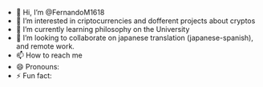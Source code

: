 - 👋 Hi, I’m @FernandoM1618
- 👀 I’m interested in criptocurrencies and dofferent projects about cryptos   
- 🌱 I’m currently learning philosophy on the University 
- 💞️ I’m looking to collaborate on japanese translation (japanese-spanish), and remote work.
- 📫 How to reach me 
- 😄 Pronouns:
- ⚡ Fun fact: 

<!---
FernandoM1618/FernandoM1618 is a ✨ special ✨ repository because its `README.md` (this file) appears on your GitHub profile.
You can click the Preview link to take a look at your changes.
--->

